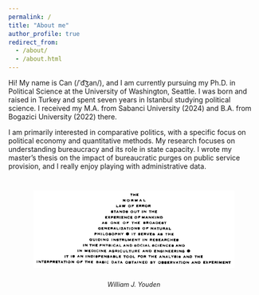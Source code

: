 ```yaml
---
permalink: /
title: "About me"
author_profile: true
redirect_from: 
  - /about/
  - /about.html
---
```


Hi! My name is Can (/ˈd͡ʒan/), and I am currently pursuing my Ph.D. in Political Science at the University of Washington, Seattle. I was born and raised in Turkey and spent seven years in Istanbul studying political science. I received my M.A. from Sabanci University (2024) and B.A. from Bogazici University (2022) there.

I am primarily interested in comparative politics, with a specific focus on political economy and quantitative methods. My research focuses on understanding bureaucracy and its role in state capacity. I wrote my master’s thesis on the impact of bureaucratic purges on public service provision, and I really enjoy playing with administrative data.

<div style="text-align: center; margin-top: 40px;">
  <img src="images/youden.gif" alt="the normal law of error" style="max-width: 80%; margin-bottom: 10px;">
  <p style="font-size: 0.9em; font-style: italic;">William J. Youden</p>
</div>
